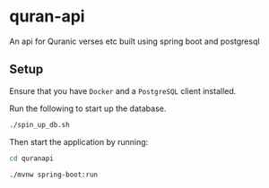 # quran-api

An api for Quranic verses etc built using spring boot and postgresql

## Setup

Ensure that you have `Docker` and a `PostgreSQL` client installed.

Run the following to start up the database.

```bash
./spin_up_db.sh
```

Then start the application by running:

```bash
cd quranapi

./mvnw spring-boot:run
```
